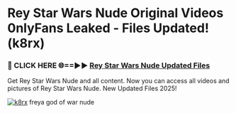 # Rey Star Wars Nude Original Videos 0nlyFans Leaked - Files Updated! (k8rx)

<h3>🔴 CLICK HERE 🌐==►► <a href="https://tinyurl.com/52m3yx9h" rel="nofollow">Rey Star Wars Nude Updated Files</a></h3>

Get Rey Star Wars Nude and all content. Now you can access all videos and pictures of Rey Star Wars Nude. New Updated Files 2025!

[![k8rx](https://i.imgur.com/TnHtlc8.gif)](https://tinyurl.com/52m3yx9h)
freya god of war nude